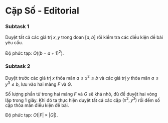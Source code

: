 # Cặp Số - Editorial

### Subtask 1

Duyệt tất cả các giá trị $x, y$ trong đoạn $[a, b]$ rồi kiểm tra các điều kiện đề bài yêu cầu.

Độ phức tạp: $O\big((b - a + 1)^2\big)$.

### Subtask 2

Duyệt trước các giá trị $x$ thỏa mãn $a \le x^2 \le b$ và các giá trị $y$ thỏa mãn $a \le y^3 \le b,$ lưu vào hai mảng $F$ và $G$.

Số lượng phần tử trong hai mảng $F$ và $G$ sẽ khá nhỏ, đủ để duyệt hai vòng lặp trong $1$ giây. Khi đó ta thực hiện duyệt tất cả các cặp $(x^2, y^3)$ rồi đếm số cặp thỏa mãn điều kiện đề bài.

Độ phức tạp: $O\big(|F| \times |G|\big)$.